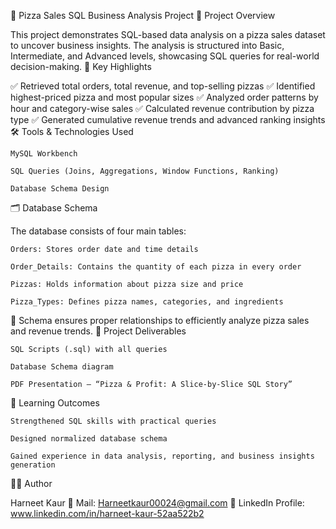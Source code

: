 🍕 Pizza Sales SQL Business Analysis Project
📌 Project Overview

This project demonstrates SQL-based data analysis on a pizza sales dataset to uncover business insights.
The analysis is structured into Basic, Intermediate, and Advanced levels, showcasing SQL queries for real-world decision-making.
🔑 Key Highlights

✅ Retrieved total orders, total revenue, and top-selling pizzas
✅ Identified highest-priced pizza and most popular sizes
✅ Analyzed order patterns by hour and category-wise sales
✅ Calculated revenue contribution by pizza type
✅ Generated cumulative revenue trends and advanced ranking insights
🛠️ Tools & Technologies Used

    MySQL Workbench

    SQL Queries (Joins, Aggregations, Window Functions, Ranking)

    Database Schema Design

🗂️ Database Schema

The database consists of four main tables:

    Orders: Stores order date and time details

    Order_Details: Contains the quantity of each pizza in every order

    Pizzas: Holds information about pizza size and price

    Pizza_Types: Defines pizza names, categories, and ingredients

📌 Schema ensures proper relationships to efficiently analyze pizza sales and revenue trends.
📂 Project Deliverables

    SQL Scripts (.sql) with all queries

    Database Schema diagram

    PDF Presentation – “Pizza & Profit: A Slice-by-Slice SQL Story”

🚀 Learning Outcomes

    Strengthened SQL skills with practical queries

    Designed normalized database schema

    Gained experience in data analysis, reporting, and business insights generation

👩‍💻 Author

Harneet Kaur 📧 Mail: Harneetkaur00024@gmail.com 🔗 LinkedIn Profile: www.linkedin.com/in/harneet-kaur-52aa522b2
